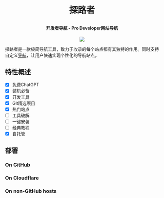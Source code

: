<h1 align="center" style="margin: 30px 0 30px; font-weight: bold;">
    探路者
</h1>
<h4 align="center">开发者导航 - Pro Developer网站导航</h4>
<p align="center">
    <a href="https://hello.alluniverse.vip">
        <img src="https://img.shields.io/badge/%E6%8E%A2%E8%B7%AF%E8%80%85-hello.alluniverse.vip-blue">
    </a>
</p>

探路者是一款极简导航工具，致力于收录的每个站点都有其独特的作用。同时支持自定义[<u>导航</u>](./src/json/nav.json)，让用户快速实现个性化的导航站点。

## 特性概述
- [x] 免费ChatGPT
- [x] 装机必备
- [x] 开发工具
- [x] Git精选项目
- [x] 热门站点
- [ ] 工具破解
- [ ] 一键安装
- [ ] 经典教程
- [x] 自托管

## 部署
### On GitHub
### On Cloudflare
### On non-GitHub hosts
